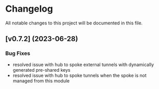 # Changelog
All notable changes to this project will be documented in this file.

## [v0.7.2] (2023-06-28)
### Bug Fixes
* resolved issue with hub to spoke external tunnels with dynamically generated pre-shared keys
* resolved issue with hub to spoke tunnels when the spoke is not managed from this module